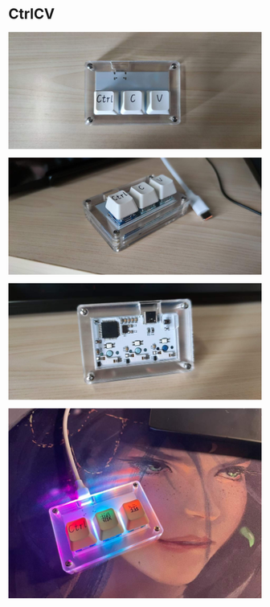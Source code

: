 # CtrlCV

![](https://github.com/Night-Voyager/CtrlCV/blob/master/7.%20%E6%88%90%E5%93%81/001.jpg)

![](https://github.com/Night-Voyager/CtrlCV/blob/master/7.%20%E6%88%90%E5%93%81/002.jpg)

![](https://github.com/Night-Voyager/CtrlCV/blob/master/7.%20%E6%88%90%E5%93%81/003.jpg)

![](https://github.com/Night-Voyager/CtrlCV/blob/master/7.%20%E6%88%90%E5%93%81/004.jpg)
